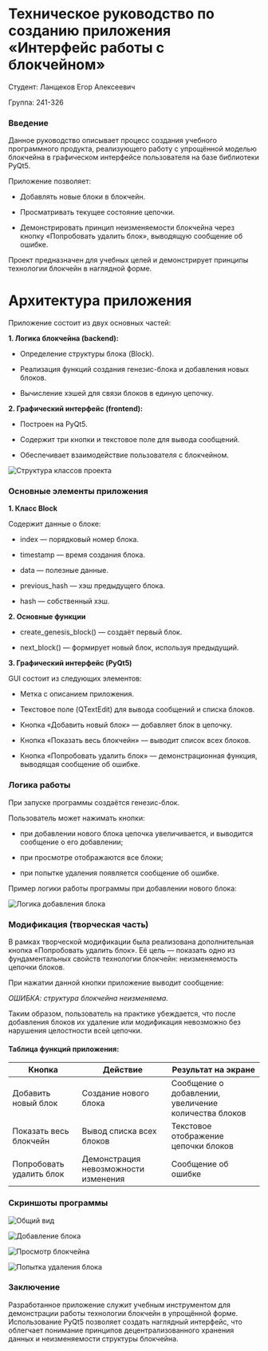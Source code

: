# Техническое руководство по созданию приложения «Интерфейс работы с блокчейном»

Студент: Ланщеков Егор Алексеевич

Группа: 241-326

### Введение

Данное руководство описывает процесс создания учебного программного продукта, реализующего работу с упрощённой моделью блокчейна в графическом интерфейсе пользователя на базе библиотеки PyQt5.

Приложение позволяет:

- Добавлять новые блоки в блокчейн.


- Просматривать текущее состояние цепочки.


- Демонстрировать принцип неизменяемости блокчейна через кнопку «Попробовать удалить блок», выводящую сообщение об ошибке.

Проект предназначен для учебных целей и демонстрирует принципы технологии блокчейн в наглядной форме.

# Архитектура приложения

Приложение состоит из двух основных частей:

**1. Логика блокчейна (backend):**

- Определение структуры блока (Block).


- Реализация функций создания генезис-блока и добавления новых блоков.


- Вычисление хэшей для связи блоков в единую цепочку.

**2. Графический интерфейс (frontend):**

- Построен на PyQt5.


- Содержит три кнопки и текстовое поле для вывода сообщений.


- Обеспечивает взаимодействие пользователя с блокчейном.

![Структура классов проекта](../site/images/project_code_scheme.png)

### Основные элементы приложения
**1. Класс Block**

Содержит данные о блоке:

- index — порядковый номер блока.


- timestamp — время создания блока.


- data — полезные данные.


- previous_hash — хэш предыдущего блока.


- hash — собственный хэш.

**2. Основные функции**

- create_genesis_block() — создаёт первый блок.


- next_block() — формирует новый блок, используя предыдущий.

**3. Графический интерфейс (PyQt5)**

GUI состоит из следующих элементов:

- Метка с описанием приложения.


- Текстовое поле (QTextEdit) для вывода сообщений и списка блоков.


- Кнопка «Добавить новый блок» — добавляет блок в цепочку.


- Кнопка «Показать весь блокчейн» — выводит список всех блоков.


- Кнопка «Попробовать удалить блок» — демонстрационная функция, выводящая сообщение об ошибке.

### Логика работы

При запуске программы создаётся генезис-блок.

Пользователь может нажимать кнопки:

- при добавлении нового блока цепочка увеличивается, и выводится сообщение о его добавлении;

- при просмотре отображаются все блоки;

- при попытке удаления появляется сообщение об ошибке.

Пример логики работы программы при добавлении нового блока:

![Логика добавления блока](../site/images/project_logic_example.png)

### Модификация (творческая часть)

В рамках творческой модификации была реализована дополнительная кнопка «Попробовать удалить блок». Её цель — показать одно из фундаментальных свойств технологии блокчейн: неизменяемость цепочки блоков.

При нажатии данной кнопки приложение выводит сообщение:

_ОШИБКА: структура блокчейна неизменяема._


Таким образом, пользователь на практике убеждается, что после добавления блоков их удаление или модификация невозможно без нарушения целостности всей цепочки.

#### Таблица функций приложения:

| Кнопка |	Действие | Результат на экране |
|--------|-----------|---------------------|
| Добавить новый блок |	Создание нового блока | Сообщение о добавлении, увеличение количества блоков |
| Показать весь блокчейн | Вывод списка всех блоков	| Текстовое отображение цепочки блоков |
|Попробовать удалить блок |	Демонстрация невозможности изменения |	Сообщение об ошибке |

### Скриншоты программы

![Общий вид](../site/images/project_1.png)

![Добавление блока](../site/images/project_2.png)

![Просмотр блокчейна](../site/images/project_3.png)

![Попытка удаления блока](../site/images/project_4.png)

### Заключение

Разработанное приложение служит учебным инструментом для демонстрации работы технологии блокчейн в упрощённой форме. Использование PyQt5 позволяет создать наглядный интерфейс, что облегчает понимание принципов децентрализованного хранения данных и неизменяемости структуры блокчейна.
